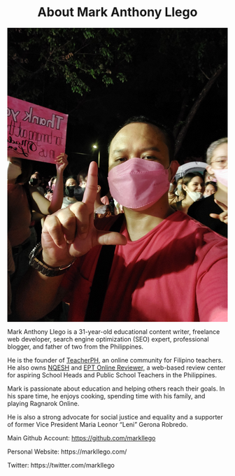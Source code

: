 <h1 align="center">About Mark Anthony Llego</h1>

<img align="center" src="https://github.com/llegomark/llegomark/blob/e7c6542ba83d96bd3be156779a84dda0e4ec31b2/Mark-Anthony-LLEGO.jpg">

Mark Anthony Llego is a 31-year-old educational content writer, freelance web developer, search engine optimization (SEO) expert, professional blogger, and father of two from the Philippines.

He is the founder of <a href="https://www.teacherph.com/" target="_blank">TeacherPH</a>, an online community for Filipino teachers. He also owns <a href="https://nqesh.teacherph.com/" target="_blank">NQESH</a> and <a href="https://eptreviewer.teacherph.com/" target="_blank">EPT Online Reviewer,</a> a web-based review center for aspiring School Heads and Public School Teachers in the Philippines.

Mark is passionate about education and helping others reach their goals. In his spare time, he enjoys cooking, spending time with his family, and playing Ragnarok Online.

He is also a strong advocate for social justice and equality and a supporter of former Vice President Maria Leonor “Leni” Gerona Robredo.

<p>Main Github Account: <a href="https://github.com/markllego" target="_blank">https://github.com/markllego</a></p>
<p><p>Personal Website: https://markllego.com/</p>
<p>Twitter: https://twitter.com/markllego</p>
